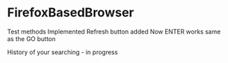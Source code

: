 # FirefoxBasedBrowser
Test methods Implemented
Refresh button added
Now ENTER works same as the GO button

History of your searching - in progress 
